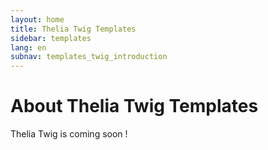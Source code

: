 ```yaml
---
layout: home
title: Thelia Twig Templates
sidebar: templates
lang: en
subnav: templates_twig_introduction
---
```

# About Thelia Twig Templates #

<div class="alert alert-info">
<p>Thelia Twig is coming soon !</p>
</div>